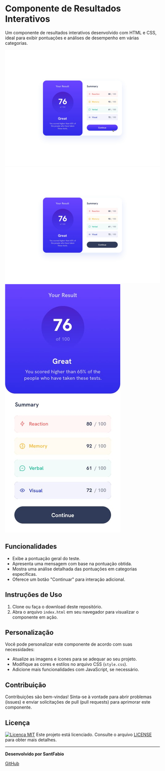 # Componente de Resultados Interativos

Um componente de resultados interativos desenvolvido com HTML e CSS, ideal para exibir pontuações e análises de desempenho em várias categorias.

![Screenshot 1](https://github.com/SantFabio/resultados-e-resumo/blob/master/design/active-states.jpg)
![Screenshot 2](https://github.com/SantFabio/resultados-e-resumo/blob/master/design/desktop-design.jpg)
![Screenshot 3](https://github.com/SantFabio/resultados-e-resumo/blob/master/design/mobile-design.jpg)


## Funcionalidades

- Exibe a pontuação geral do teste.
- Apresenta uma mensagem com base na pontuação obtida.
- Mostra uma análise detalhada das pontuações em categorias específicas.
- Oferece um botão "Continuar" para interação adicional.

## Instruções de Uso

1. Clone ou faça o download deste repositório.
2. Abra o arquivo `index.html` em seu navegador para visualizar o componente em ação.

## Personalização

Você pode personalizar este componente de acordo com suas necessidades:

- Atualize as imagens e ícones para se adequar ao seu projeto.
- Modifique as cores e estilos no arquivo CSS (`style.css`).
- Adicione mais funcionalidades com JavaScript, se necessário.

## Contribuição

Contribuições são bem-vindas! Sinta-se à vontade para abrir problemas (issues) e enviar solicitações de pull (pull requests) para aprimorar este componente.

## Licença

[![Licença MIT](https://img.shields.io/badge/license-MIT-blue)](https://github.com/SantFabio/To-Do-List-Project/blob/main/LICENSE) Este projeto está licenciado. Consulte o arquivo [LICENSE](https://github.com/SantFabio/To-Do-List-Project/blob/main/LICENSE) para obter mais detalhes.

---

**Desenvolvido por SantFabio**

[GitHub](https://github.com/SantFabio)
